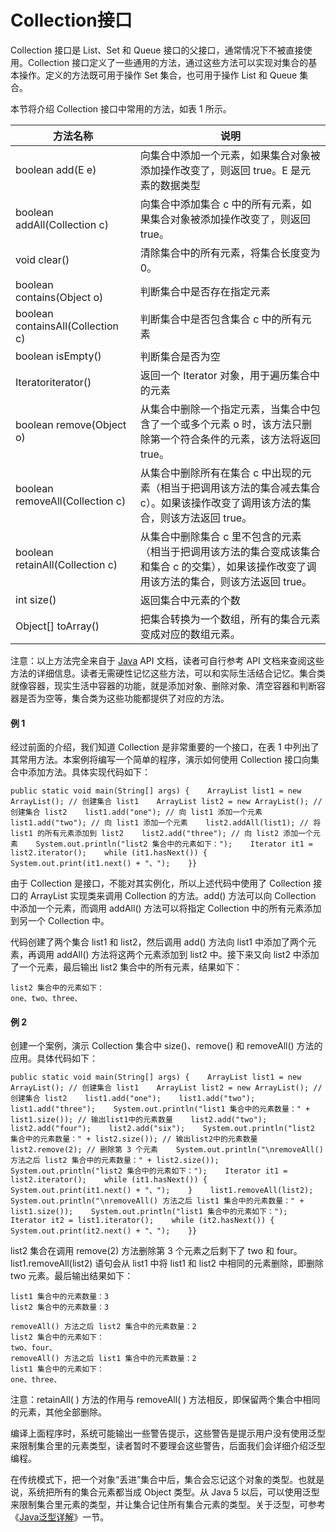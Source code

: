 # Collection接口

Collection 接口是 List、Set 和 Queue 接口的父接口，通常情况下不被直接使用。Collection 接口定义了一些通用的方法，通过这些方法可以实现对集合的基本操作。定义的方法既可用于操作 Set 集合，也可用于操作 List 和 Queue 集合。

本节将介绍 Collection 接口中常用的方法，如表 1 所示。



| 方法名称                          | 说明                                                         |
| --------------------------------- | ------------------------------------------------------------ |
| boolean add(E e)                  | 向集合中添加一个元素，如果集合对象被添加操作改变了，则返回 true。E 是元素的数据类型 |
| boolean addAll(Collection c)      | 向集合中添加集合 c 中的所有元素，如果集合对象被添加操作改变了，则返回 true。 |
| void clear()                      | 清除集合中的所有元素，将集合长度变为 0。                     |
| boolean contains(Object o)        | 判断集合中是否存在指定元素                                   |
| boolean containsAll(Collection c) | 判断集合中是否包含集合 c 中的所有元素                        |
| boolean isEmpty()                 | 判断集合是否为空                                             |
| Iterator<E>iterator()             | 返回一个 Iterator 对象，用于遍历集合中的元素                 |
| boolean remove(Object o)          | 从集合中删除一个指定元素，当集合中包含了一个或多个元素 o 时，该方法只删除第一个符合条件的元素，该方法将返回 true。 |
| boolean removeAll(Collection c)   | 从集合中删除所有在集合 c 中出现的元素（相当于把调用该方法的集合减去集合 c）。如果该操作改变了调用该方法的集合，则该方法返回 true。 |
| boolean retainAll(Collection c)   | 从集合中删除集合 c 里不包含的元素（相当于把调用该方法的集合变成该集合和集合 c 的交集），如果该操作改变了调用该方法的集合，则该方法返回 true。 |
| int size()                        | 返回集合中元素的个数                                         |
| Object[] toArray()                | 把集合转换为一个数组，所有的集合元素变成对应的数组元素。     |


注意：以上方法完全来自于 [Java](http://c.biancheng.net/java/) API 文档，读者可自行参考 API 文档来查阅这些方法的详细信息。读者无需硬性记忆这些方法，可以和实际生活结合记忆。集合类就像容器，现实生活中容器的功能，就是添加对象、删除对象、清空容器和判断容器是否为空等，集合类为这些功能都提供了对应的方法。

#### 例 1

经过前面的介绍，我们知道 Collection 是非常重要的一个接口，在表 1 中列出了其常用方法。本案例将编写一个简单的程序，演示如何使用 Collection 接口向集合中添加方法。具体实现代码如下：

```
public static void main(String[] args) {    ArrayList list1 = new ArrayList(); // 创建集合 list1    ArrayList list2 = new ArrayList(); // 创建集合 list2    list1.add("one"); // 向 list1 添加一个元素    list1.add("two"); // 向 list1 添加一个元素    list2.addAll(list1); // 将 list1 的所有元素添加到 list2    list2.add("three"); // 向 list2 添加一个元素    System.out.println("list2 集合中的元素如下：");    Iterator it1 = list2.iterator();    while (it1.hasNext()) {        System.out.print(it1.next() + "、");    }}
```

由于 Collection 是接口，不能对其实例化，所以上述代码中使用了 Collection 接口的 ArrayList 实现类来调用 Collection 的方法。add() 方法可以向 Collection 中添加一个元素，而调用 addAll() 方法可以将指定 Collection 中的所有元素添加到另一个 Collection 中。

代码创建了两个集合 list1 和 list2，然后调用 add() 方法向 list1 中添加了两个元素，再调用 addAll() 方法将这两个元素添加到 list2 中。接下来又向 list2 中添加了一个元素，最后输出 list2 集合中的所有元素，结果如下：

```
list2 集合中的元素如下：
one、two、three、
```

#### 例 2

创建一个案例，演示 Collection 集合中 size()、remove() 和 removeAll() 方法的应用。具体代码如下：

```
public static void main(String[] args) {    ArrayList list1 = new ArrayList(); // 创建集合 list1    ArrayList list2 = new ArrayList(); // 创建集合 list2    list1.add("one");    list1.add("two");    list1.add("three");    System.out.println("list1 集合中的元素数量：" + list1.size()); // 输出list1中的元素数量    list2.add("two");    list2.add("four");    list2.add("six");    System.out.println("list2 集合中的元素数量：" + list2.size()); // 输出list2中的元素数量    list2.remove(2); // 删除第 3 个元素    System.out.println("\nremoveAll() 方法之后 list2 集合中的元素数量：" + list2.size());    System.out.println("list2 集合中的元素如下：");    Iterator it1 = list2.iterator();    while (it1.hasNext()) {        System.out.print(it1.next() + "、");    }    list1.removeAll(list2);    System.out.println("\nremoveAll() 方法之后 list1 集合中的元素数量：" + list1.size());    System.out.println("list1 集合中的元素如下：");    Iterator it2 = list1.iterator();    while (it2.hasNext()) {        System.out.print(it2.next() + "、");    }}
```

list2 集合在调用 remove(2) 方法删除第 3 个元素之后剩下了 two 和 four。list1.removeAll(list2) 语句会从 list1 中将 list1 和 list2 中相同的元素删除，即删除 two 元素。最后输出结果如下：

```
list1 集合中的元素数量：3
list2 集合中的元素数量：3

removeAll() 方法之后 list2 集合中的元素数量：2
list2 集合中的元素如下：
two、four、
removeAll() 方法之后 list1 集合中的元素数量：2
list1 集合中的元素如下：
one、three、
```

注意：retainAll( ) 方法的作用与 removeAll( ) 方法相反，即保留两个集合中相同的元素，其他全部删除。

编译上面程序时，系统可能输出一些警告提示，这些警告是提示用户没有使用泛型来限制集合里的元素类型，读者暂时不要理会这些警告，后面我们会详细介绍泛型编程。

在传统模式下，把一个对象“丢进”集合中后，集合会忘记这个对象的类型。也就是说，系统把所有的集合元素都当成 Object 类型。从 Java 5 以后，可以使用泛型来限制集合里元素的类型，并让集合记住所有集合元素的类型。关于泛型，可参考《[Java泛型详解](http://c.biancheng.net/view/1085.html)》一节。